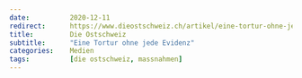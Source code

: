 ```yaml
---
date:          2020-12-11
redirect:      https://www.dieostschweiz.ch/artikel/eine-tortur-ohne-jede-evidenz-Kvrm3JJ
title:         Die Ostschweiz
subtitle:      "Eine Tortur ohne jede Evidenz"
categories:    Medien
tags:          [die ostschweiz, massnahmen]
---
```

